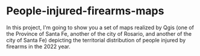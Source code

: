 # People-injured-firearms-maps
 In this project, I'm going to show you a set of maps realized by Qgis (one of the Province of Santa Fe, another of the city of Rosario, and another of the city of Santa Fe) depicting the territorial distribution of people injured by firearms in the 2022 year.
